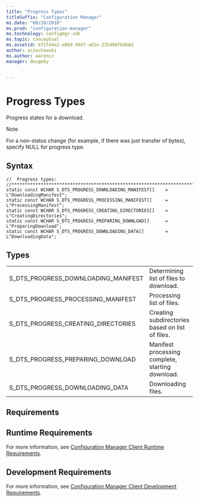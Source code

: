```yaml
---
title: "Progress Types"
titleSuffix: "Configuration Manager"
ms.date: "09/20/2016"
ms.prod: "configuration-manager"
ms.technology: configmgr-sdk
ms.topic: conceptual
ms.assetid: 671f44e2-a86d-494f-a81e-235400f6db8d
author: aczechowski
ms.author: aaroncz
manager: dougeby


---
```

# Progress Types
Progress states for a download.  

> [!NOTE]
>  For a non-status change (for example, if there was just transfer of bytes), specify NULL for progress type.  

## Syntax  

```  
//  Progress types:   
//******************************************************************************  
static const WCHAR S_DTS_PROGRESS_DOWNLOADING_MANIFEST[]    = L"DownloadingManifest";  
static const WCHAR S_DTS_PROGRESS_PROCESSING_MANIFEST[]     = L"ProcessingManifest";  
static const WCHAR S_DTS_PROGRESS_CREATING_DIRECTORIES[]    = L"CreatingDirectories";  
static const WCHAR S_DTS_PROGRESS_PREPARING_DOWNLOAD[]      = L"PreparingDownload";  
static const WCHAR S_DTS_PROGRESS_DOWNLOADING_DATA[]        = L"DownloadingData";  

```  

## Types  

|||  
|-|-|  
|S_DTS_PROGRESS_DOWNLOADING_MANIFEST|Determining list of files to download.|  
|S_DTS_PROGRESS_PROCESSING_MANIFEST|Processing list of files.|  
|S_DTS_PROGRESS_CREATING_DIRECTORIES|Creating subdirectories based on list of files.|  
|S_DTS_PROGRESS_PREPARING_DOWNLOAD|Manifest processing complete, starting download.|  
|S_DTS_PROGRESS_DOWNLOADING_DATA|Downloading files.|  

## Requirements  

## Runtime Requirements  
 For more information, see [Configuration Manager Client Runtime Requirements](../../../../../develop/core/reqs/client-runtime-requirements.md).  

## Development Requirements  
 For more information, see [Configuration Manager Client Development Requirements](../../../../../develop/core/reqs/client-development-requirements.md).  
